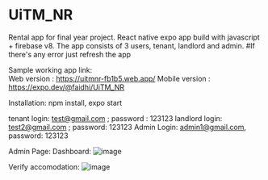 # UiTM_NR
Rental app for final year project.
React native expo app build with javascript + firebase v8.
The app consists of 3 users, tenant, landlord and admin.
#If there's any error just refresh the app

Sample working app link:  
Web version : https://uitmnr-fb1b5.web.app/
Mobile version : https://expo.dev/@faidhi/UiTM_NR

Installation:
npm install,
expo start

tenant login: test@gmail.com ; password : 123123
landlord login: test2@gmail.com ; password: 123123
Admin Login: admin1@gmail.com, password: 123123

Admin Page:
Dashboard:
![image](https://user-images.githubusercontent.com/12720029/160025306-03b2fee7-8332-426c-b353-4957572aa555.png)

Verify accomodation:
![image](https://user-images.githubusercontent.com/12720029/160025766-fd36ceb3-59af-43f8-9ba8-62d5d7e9f866.png)
